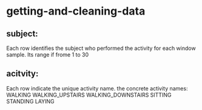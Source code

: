 # getting-and-cleaning-data

## subject:
  Each row identifies the subject who performed the activity for each window sample.
  Its range if frome 1 to 30
  
## acitvity:
  Each row indicate the unique activity name.
  the concrete activity names:
    WALKING
    WALKING_UPSTAIRS
    WALKING_DOWNSTAIRS
    SITTING
    STANDING
    LAYING
  
## 
